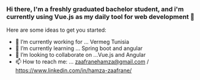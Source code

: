 ### Hi there, I'm a freshly graduated bachelor student, and i'm currently using Vue.js as my daily tool for web development 👋


Here are some ideas to get you started:

- 🔭 I’m currently working for ... Vermeg Tunisia
- 🌱 I’m currently learning ... Spring boot and angular
- 👯 I’m looking to collaborate on ...Vue.js and Angular
- 📫 How to reach me: ... zaafranehamza@gmail.com / https://www.linkedin.com/in/hamza-zaafrane/

 
